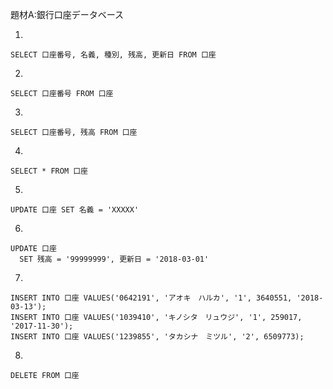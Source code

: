 題材A:銀行口座データベース<br>

1.
```
SELECT 口座番号, 名義, 種別, 残高, 更新日 FROM 口座
```

2.
```
SELECT 口座番号 FROM 口座
```

3.
```
SELECT 口座番号, 残高 FROM 口座
```

4.
```
SELECT * FROM 口座
```

5.
```
UPDATE 口座 SET 名義 = 'XXXXX'
```

6.
```
UPDATE 口座
  SET 残高 = '99999999', 更新日 = '2018-03-01'
```

7.
```
INSERT INTO 口座 VALUES('0642191', 'アオキ　ハルカ', '1', 3640551, '2018-03-13');
INSERT INTO 口座 VALUES('1039410', 'キノシタ　リュウジ', '1', 259017, '2017-11-30');
INSERT INTO 口座 VALUES('1239855', 'タカシナ　ミツル', '2', 6509773);
```

8.
```
DELETE FROM 口座
```
